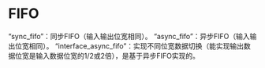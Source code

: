 # FIFO
“sync_fifo”：同步FIFO（输入输出位宽相同）。
“async_fifo”：异步FIFO（输入输出位宽相同）。
“interface_async_fifo”：实现不同位宽数据切换（能实现输出数据位宽是输入数据位宽的1/2或2倍），是基于异步FIFO实现的。
